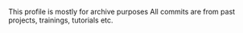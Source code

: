 This profile is mostly for archive purposes
All commits are from past projects, trainings, tutorials etc.
